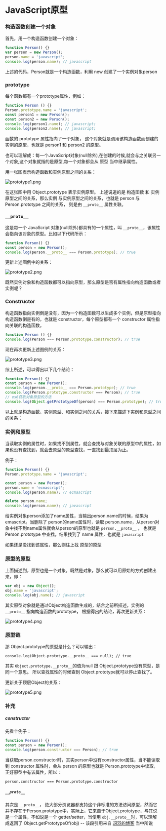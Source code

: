# JavaScript原型

### 构造函数创建一个对象

首先，用一个构造函数创建一个对象：

```javascript
function Person() {}
var person = new Person();
person.name = 'javascript';
console.log(person.name); // javascript
```

上述的代码，Person就是一个构造函数，利用 new 创建了一个实例对象person



### prototype

每个函数都有一个prototype属性，例如：

```javascript
function Person () {}
Person.prototype.name = 'javascript';
const person1 = new Person();
const person2 = new Person();
console.log(person1.name); // javascript;
console.log(person2.name); // javascript;
```

函数的 prototype 属性指向了一个对象， 这个对象就是调用该构造函数而创建的实例的原型，也就是 person1 和 person2 的原型。

也可以理解成：每一个JavaScript对象(null除外),在创建的时候,就会与之关联另一个对象,这个对象就指的是原型,每一个对象都会从 原型 当中继承属性。

用一张图表示构造函数和实例原型之间的关系：



![prototype1.png](https://i.loli.net/2020/02/23/cAQPDs9pHOdhauv.png)



在这张图中用 Object.prototype 表示实例原型。
上述说道的是 构造函数 和 实例原型之间的关系，那么实例 与实例原型之间的关系，也就是 person 与 Person.prototype 之间的关系， 则是由 `__proto__` 属性关联。



### `__proto__`

这是每一个 JavaScript 对象(null除外)都具有的一个属性，叫 `__proto__`，该属性会指向该对象的原型。比如以下代码所示：

```javascript
function Person() {}
const person = new Person();
console.log(person.__proto__ === Person.prototype); // true
```

更新上述图例中的关系：



![prototype2.png](https://i.loli.net/2020/02/23/xfm9PMa8N1QAKYj.png)



既然实例对象和构造函数都可以指向原型，那么原型是否有属性指向构造函数或者实例呢？



### Constructor

构造函数指向实例倒是没有，因为一个构造函数可以生成多个实例，但是原型指向构造函数倒是有的，也就是 constructor，每个原型都有一个 constructor 属性指向关联的构造函数。

```javascript
function Person () {}
console.log(Person === Person.prototype.constructor); // true
```

现在再次更新上述图例的关系：



![prototype3.png](https://i.loli.net/2020/02/23/f4UrX2WYGcxHNeR.png)



综上所述，可以得出以下几个结论：

```javascript
function Person() {}
const person = new Person();
console.log(person.__proto__ === Person.prototype); // true
console.log(Person.prototype.constructor === Person); // true
// es6获取对象原型的方法
console.log(Object.getPrototypeOf(person) === Person.prototype); // true
```

以上就是构造函数、实例原型、和实例之间的关系，接下来描述下实例和原型之间的关系：



### 实例和原型

当读取实例的属性时，如果找不到属性，就会查找与对象关联的原型中的属性，如果也没有查找到，就会去原型的原型查找，一直找到最顶层为止。

例子：

```javascript
function Person() {}
Person.prototype.name = 'javascript';

const person = new Person();
person.name = 'ecmascript';
console.log(person.name); // ecmascript

delete person.name;
console.log(person.name); // javascript
```

给实例对象person添加了name属性，当输出person.name的时候，结果为emascript。当删除了 person的name属性时，读取 person.name，从person对象中找不到name属性就会从person的原型也就是 `person.__proto__` ， 也就是 Person.prototype 中查找，结果找到了 name 属性，也就是 `javascript`

如果还是没找到该属性，那么则往上找 原型的原型



### 原型的原型

上面描述到，原型也是一个对象，既然是对象，那么就可以用原始的方式创建出来，即：

```javascript
var obj = new Object();
obj.name = 'javascript';
console.log(obj.name); // javascript
```

其实原型对象就是通过Object构造函数生成的，结合之前所描述，实例的 `__proto__` 指向构造函数的prototype， 根据得出的结论，再次更新关系：



![prototype4.png](https://i.loli.net/2020/02/23/zuhZlX4EApNPdkq.png)



### 原型链

那 Object.prototype的原型是什么？可以输出：

```
console.log(Object.prototype.__proto__ === null); // true
```

其实 `Object.prototype.__proto__`的值为null 跟 Object.prototype没有原型，是同一个意思。
所以查找属性的时候查到 Object.prototype就可以停止查找了。

更新关于顶层Object的关系：



![prototype5.png](https://i.loli.net/2020/02/23/PSHdN1levbYLZxF.png)



### 补充

##### constructor

先看个例子：

```javascript
function Person() {}
const person = new Person();
console.log(person.constructor === Person); // true
```

当获取person.constructor时，其实person中没有constructor属性，当不能读取到 constructor 属性时，会从 person 的原型也就是 Person.prototype中读取，正好原型中有该属性，所以：

```
person.constructor === Person.prototype.constructor
```



##### `__proto__`

其次是 `__proto__`， 绝大部分浏览器都支持这个非标准的方法访问原型，然而它并不存在于Person.prototype中，实际上，它来自于Object.prototype，与其说是一个属性，不如说是一个 getter/setter，当使用 `obj.__proto__`时，可以理解成返回了 Object.getPrototypeOf(obj)  -- 该段引用来自 [冴羽的博客](https://github.com/mqyqingfeng/Blog/issues/2) 当中所说


